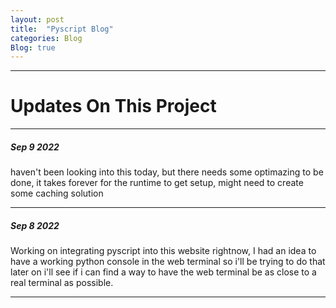 ```yaml
---
layout: post
title:  "Pyscript Blog"
categories: Blog
Blog: true
---
```




---
# Updates On This Project 
---


##### Sep 9 2022

haven't been looking into this today, but there needs some optimazing to be done, it takes forever for the runtime to get setup, might need to create some caching solution

---

##### Sep 8 2022

Working on integrating pyscript into this website rightnow, I had an idea to have a working python console in the web terminal so i'll be trying to do that
later on i'll see if i can find a way to have the web terminal be as close to a real terminal as possible.

---
